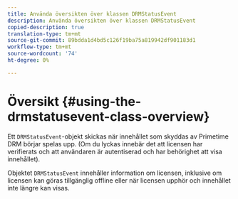 ```yaml
---
title: Använda översikten över klassen DRMStatusEvent
description: Använda översikten över klassen DRMStatusEvent
copied-description: true
translation-type: tm+mt
source-git-commit: 89bdda1d4bd5c126f19ba75a819942df901183d1
workflow-type: tm+mt
source-wordcount: '74'
ht-degree: 0%

---
```



# Översikt {#using-the-drmstatusevent-class-overview}

Ett `DRMStatusEvent`-objekt skickas när innehållet som skyddas av Primetime DRM börjar spelas upp. (Om du lyckas innebär det att licensen har verifierats och att användaren är autentiserad och har behörighet att visa innehållet).

Objektet `DRMStatusEvent` innehåller information om licensen, inklusive om licensen kan göras tillgänglig offline eller när licensen upphör och innehållet inte längre kan visas.

